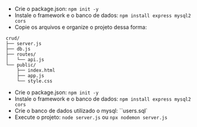-   Crie o package.json: `npm init -y`
-   Instale o framework e o banco de dados: `npm install express mysql2 cors`
-   Copie os arquivos e organize o projeto dessa forma:

```
crud/
├── server.js
├── db.js
├── routes/
│   └── api.js
└── public/
    ├── index.html
    ├── app.js
    └── style.css
```

-   Crie o package.json: `npm init -y`
-   Instale o framework e o banco de dados: `npm install express mysql2 cors`
-   Crie o banco de dados utilizado o mysql: ``users.sql`
-   Execute o projeto: `node server.js` ou `npx nodemon server.js`
